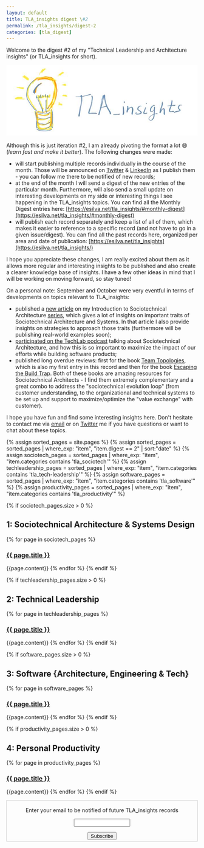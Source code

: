 ```yaml
---
layout: default
title: TLA_insights digest \#2
permalink: /tla_insights/digest-2
categories: [tla_digest]
---
```


Welcome to the digest #2 of my "Technical Leadership and Architecture insights" (or TLA_insights for short).

![light](/assets/tla_insights-text.png)

Although this is just iteration #2, I am already pivoting the format a lot 😄  (*learn fast and make it better*). The following changes were made:

- will start publishing multiple records individually in the course of the month. Those will be announced on [Twitter](https://www.twitter.com/emgsilva) & [LinkedIn](https://www.linkedin.com/in/emgsilva) as I publish them - you can follow me there to be notified of new records;
- at the end of the month I will send a digest of the new entries of the particular month. Furthermore, will also send a small update on interesting developments on my side or interesting things I see happening in the TLA_insights topics. You can find all the Monthly Digest entries here: [https://esilva.net/tla_insights/#monthly-digest](https://esilva.net/tla_insights/#monthly-digest)
- will publish each record separately and keep a list of all of them, which makes it easier to reference to a specific record (and not have to go in a given issue/digest). You can find all the past records here, organized per area and date of publication: [https://esilva.net/tla_insights](https://esilva.net/tla_insights/)

I hope you appreciate these changes, I am really excited about them as it allows more regular and interesting insights to be published and also create a clearer knowledge base of insights. I have a few other ideas in mind that I will be working on moving forward, so stay tuned!

On a personal note: September and October were very eventful in terms of developments on topics relevant to TLA_insights:

- published a [new article](https://esilva.net/sociotechnical/sociotechnical-architecture_traits-and-strategies.html) on my Introduction to Sociotechnical Architecture [series](https://esilva.net/sociotechnical/intro-sociotechnical-arch), which gives a lot of insights on important traits of Sociotechnical Architecture and Systems. In that article I also provide insights on strategies to approach those traits (furthermore will be publishing real-world examples soon);
- [participated on the TechLab podcast](https://techlab.bol.com/sociotechnical-architecture-to-maximize-impact/) talking about Sociotechnical Architecture, and how this is so important to maximize the impact of our efforts while building software products;
- published long overdue reviews: first for the book [Team Topologies](https://esilva.net/articles/review-team_topologies), which is also my first entry in this record and then for the book [Escaping the Build Trap](https://esilva.net/articles/review-escaping_the_build_trap). Both of these books are amazing resources for Sociotechnical Architects - I find them extremely complementary and a great combo to address the "sociotechnical evolution loop" (from customer understanding, to the organizational and technical systems to be set up and support to maximize/optimize the "value exchange" with customer).

I hope you have fun and find some interesting insights here. Don't hesitate to contact me via [email](mailto:emgsilva@gmail.com) or on [Twitter](https://twitter.com/emgsilva) me if you have questions or want to chat about these topics.

 {% assign sorted_pages = site.pages %}
 {% assign sorted_pages = sorted_pages | where_exp: "item", "item.digest == 2" | sort:"date" %}
 {% assign sociotech_pages = sorted_pages | where_exp: "item", "item.categories contains 'tla_sociotech'" %}
 {% assign techleadership_pages = sorted_pages | where_exp: "item", "item.categories contains 'tla_tech-leadership'" %}
 {% assign software_pages = sorted_pages | where_exp: "item", "item.categories contains 'tla_software'" %}
 {% assign productivity_pages = sorted_pages | where_exp: "item", "item.categories contains 'tla_productivity'" %}

{% if sociotech_pages.size > 0 %}
<a name="sociotech"></a>
## 1: Sociotechnical Architecture & Systems Design</h2>

{% for page in sociotech_pages %}
### <a href="{{ site.baseurl }}{{ page.url }}"> {{ page.title }} </a>
{{page.content}}
{% endfor %}
{% endif %}

{% if techleadership_pages.size > 0 %}
<a name="tech-leadership"></a>
## 2: Technical Leadership

{% for page in techleadership_pages %}
### <a href="{{ site.baseurl }}{{ page.url }}"> {{ page.title }} </a>
{{page.content}}
{% endfor %}
{% endif %}

{% if software_pages.size > 0 %}
<a name="software"></a>
## 3: Software {Architecture, Engineering & Tech}

{% for page in software_pages %}
### <a href="{{ site.baseurl }}{{ page.url }}"> {{ page.title }} </a>
{{page.content}}
{% endfor %}
{% endif %}

{% if productivity_pages.size > 0 %}
<a name="productivity"></a>
## 4: Personal Productivity

{% for page in productivity_pages %}
### <a href="{{ site.baseurl }}{{ page.url }}"> {{ page.title }} </a>
{{page.content}}
{% endfor %}
{% endif %}

<form style="border:1px solid #ccc;padding:3px;text-align:center;" action="https://tinyletter.com/tla_insights"
    method="post" target="popupwindow"
    onsubmit="window.open('https://tinyletter.com/tla_insights', 'popupwindow', 'scrollbars=yes,width=800,height=600');return true">
    <p><label for="tlemail">Enter your email to be notified of future TLA_insights records</label></p>
    <p><input type="text" style="width:140px" name="email" id="tlemail" /></p><input type="hidden" value="1"
      name="embed" /><input type="submit" value="Subscribe" />
</form>
